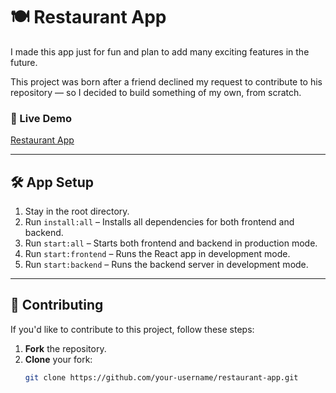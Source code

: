 # 🍽️ Restaurant App

I made this app just for fun and plan to add many exciting features in the future.

This project was born after a friend declined my request to contribute to his repository — so I decided to build something of my own, from scratch.

### 🚀 Live Demo

[Restaurant App](https://resturant-app-1-czad.onrender.com/)

---

## 🛠️ App Setup

1. Stay in the root directory.
2. Run `install:all` – Installs all dependencies for both frontend and backend.
3. Run `start:all` – Starts both frontend and backend in production mode.
4. Run `start:frontend` – Runs the React app in development mode.
5. Run `start:backend` – Runs the backend server in development mode.

---

## 🤝 Contributing

If you'd like to contribute to this project, follow these steps:

1. **Fork** the repository.
2. **Clone** your fork:
   ```bash
   git clone https://github.com/your-username/restaurant-app.git
   ```
